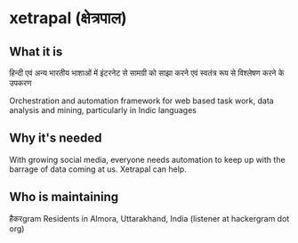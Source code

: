 # xetrapal (क्षेत्रपाल)

## What it is
हिन्दी एवं अन्य भारतीय भाशाओं में इंटरनेट से सामग्री को साझा करने एवं स्वतंत्र रूप से विश्लेषण करने के उपकरण

Orchestration and automation framework for web based task work, data analysis and mining, particularly in Indic languages

## Why it's needed 
With growing social media, everyone needs automation to keep up with the barrage of data coming at us. Xetrapal can help. 

## Who is maintaining
हैकरgram Residents in Almora, Uttarakhand, India (listener at hackergram dot org)
